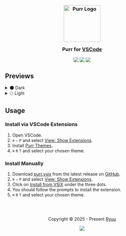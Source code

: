 <h3 align="center">
	<img src="https://cdn.purr.gg/N5oRHpfJftY4.png" width="120" alt="Purr Logo" />
  <br>
	<img src="https://cdn.purr.gg/JBFvb6ABrQFh.png" height="30" width="0" />
	Purr for <a href="https://code.visualstudio.com">VSCode</a>
	<img src="https://cdn.purr.gg/JBFvb6ABrQFh.png" height="30" width="0" />
</h3>

<p align="center">
	<a href="https://github.com/ryuudotgg/vscode-purr/stargazers"><img src="https://img.shields.io/github/stars/ryuudotgg/vscode-purr?colorA=363A4F&colorB=B7BDF8&style=for-the-badge"></a>
	<a href="https://github.com/ryuudotgg/vscode-purr/issues"><img src="https://img.shields.io/github/issues/ryuudotgg/vscode-purr?colorA=363A4F&colorB=F5A97F&style=for-the-badge"></a>
	<a href="https://github.com/ryuudotgg/vscode-purr/contributors"><img src="https://img.shields.io/github/contributors/ryuudotgg/vscode-purr?colorA=363A4F&colorB=A6DA95&style=for-the-badge"></a>
</p>

## Previews

<details>
  <summary>🌑 Dark</summary>
</details>

<details>
  <summary>🌕 Light</summary>
</details>

## Usage

### Install via VSCode Extensions

1. Open VSCode.
2. `⌘` `⇧` `P` and select <ins>View: Show Extensions</ins>.
3. Install <ins>Purr Themes</ins>.
4. `⌘` `R` `T` and select your chosen theme.

### Install Manually

1. Download [purr.vsix](https://github.com/ryuudotgg/vscode-purr/releases/latest/download/purr.vsix) from the latest release on [GitHub](https://github.com/ryuudotgg/vscode-purr/releases/latest).
2. `⌘` `⇧` `P` and select <ins>View: Show Extensions</ins>.
3. Click on <ins>Install from VSIX</ins> under the three dots.
4. You should follow the prompts to install the extension.
5. `⌘` `R` `T` and select your chosen theme.

<br><br>

<p align="center">
	Copyright &copy; 2025 - Present <a href="https://ryuu.gg" target="_blank">Ryuu</a>
</p>

<p align="center">
	<a href="https://github.com/ryuudotgg/vscode-purr/blob/main/LICENSE">
    <img src="https://img.shields.io/static/v1.svg?style=for-the-badge&label=License&message=MIT&logoColor=D9E0EE&colorA=363A4F&colorB=B7BDF8" />
  </a>
</p>
